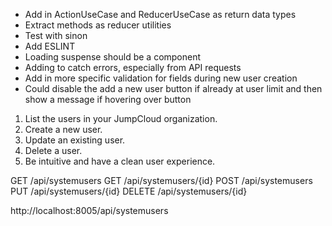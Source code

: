 - Add in ActionUseCase and ReducerUseCase as return data types
- Extract methods as reducer utilities
- Test with sinon
- Add ESLINT
- Loading suspense should be a <Loading> component
- Adding <ErrorBoundary> to catch errors, especially from API requests
- Add in more specific validation for fields during new user creation
- Could disable the add a new user button if already at user limit and then show a message if hovering over button

1. List the users in your JumpCloud organization.
2. Create a new user.
3. Update an existing user.
4. Delete a user.
5. Be intuitive and have a clean user experience.


GET /api/systemusers
GET /api/systemusers/{id}
POST /api/systemusers
PUT /api/systemusers/{id}
DELETE /api/systemusers/{id}

http://localhost:8005/api/systemusers